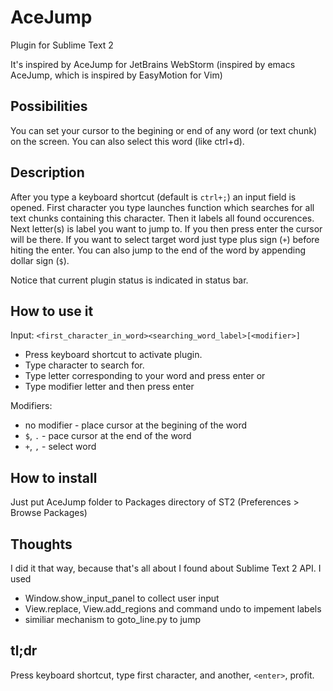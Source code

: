 AceJump
=======

Plugin for Sublime Text 2

It's inspired by AceJump for JetBrains WebStorm (inspired by emacs AceJump, which is inspired by EasyMotion for Vim)

Possibilities
------------

You can set your cursor to the begining or end of any word (or text chunk) on the screen. You can also select this word (like ctrl+d).

Description
---------------------------

After you type a keyboard shortcut (default is `ctrl+;`) an input field is opened. First character you type launches function which searches for all text chunks containing this character. Then it labels all found occurences. Next letter(s) is label you want to jump to. If you then press enter the cursor will be there. If you want to select target word just type plus sign (`+`) before hiting the enter. You can also jump to the end of the word by appending dollar sign (`$`).

Notice that current plugin status is indicated in status bar.

How to use it
-------------

Input: `<first_character_in_word><searching_word_label>[<modifier>]`

- Press keyboard shortcut to activate plugin.
- Type character to search for.
- Type letter corresponding to your word and press enter or
- Type modifier letter and then press enter

Modifiers:
- no modifier - place cursor at the begining of the word
- `$`, `.`    - pace cursor at the end of the word
- `+`, `,`    - select word

How to install
--------------

Just put AceJump folder to Packages directory of ST2
(Preferences > Browse Packages)

Thoughts
--------

I did it that way, because that's all about I found about Sublime Text 2 API.
I used
- Window.show_input_panel to collect user input
- View.replace, View.add_regions and command undo to impement labels
- similiar mechanism to goto_line.py to jump

tl;dr
-----

Press keyboard shortcut, type first character, and another, `<enter>`, profit.
